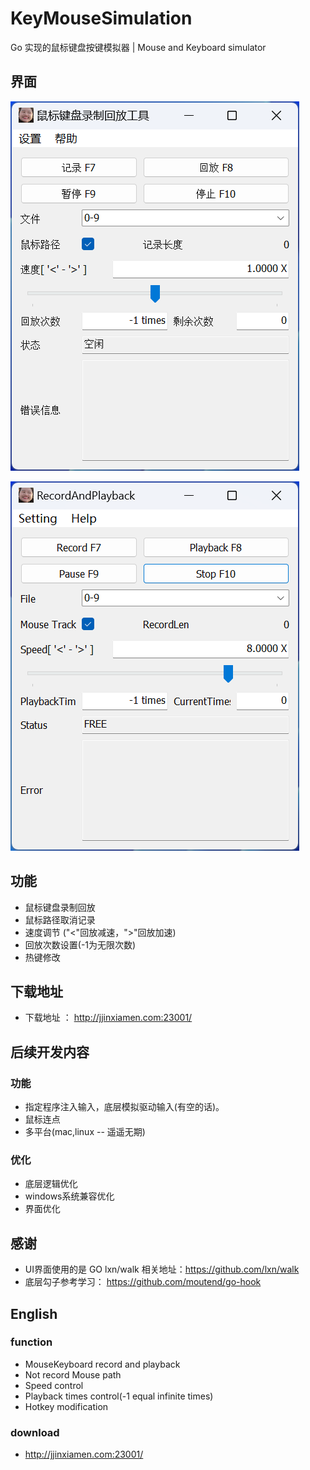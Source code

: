 # KeyMouseSimulation
Go 实现的鼠标键盘按键模拟器 |  Mouse and Keyboard simulator

## 界面
![Image](https://github.com/ljj1505204588/KeyMouseSimulation/raw/main/中文界面.png)

![Image](https://github.com/ljj1505204588/KeyMouseSimulation/raw/main/英文界面.png)

## 功能 
- 鼠标键盘录制回放
- 鼠标路径取消记录
- 速度调节 ("<"回放减速，">"回放加速)
- 回放次数设置(-1为无限次数)
- 热键修改
## 下载地址

- 下载地址 ： http://jjinxiamen.com:23001/

## 后续开发内容

### 功能

- 指定程序注入输入，底层模拟驱动输入(有空的话)。
- 鼠标连点
- 多平台(mac,linux -- 遥遥无期)

### 优化

- 底层逻辑优化
- windows系统兼容优化
- 界面优化

## 感谢

- UI界面使用的是 GO lxn/walk 相关地址：https://github.com/lxn/walk
- 底层勾子参考学习： https://github.com/moutend/go-hook 

## English

### function

- MouseKeyboard record and playback
- Not record Mouse path 
- Speed control
- Playback times control(-1 equal infinite times)
- Hotkey modification

### download 

- http://jjinxiamen.com:23001/
